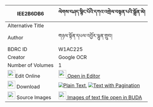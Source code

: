 |IEE2B6DB6|ལེགས་བཤད་སྙིང་པོའི་དཀའ་འགྲེལ་བསྟན་པའི་སྒྲོན་མེ། 
| --- | --- 
|Alternative Title |
|Author| གཉལ་སྟོན་དཔལ་འབྱོར་ལྷུན་གྲུབ།
|BDRC ID | W1AC225
|Creator | Google OCR
|Number of Volumes| 1
|<img width="25" src="https://img.icons8.com/color/25/000000/edit-property.png">Edit Online| [<img width="25" src="https://avatars.githubusercontent.com/u/45091458?s=200&v=4"> Open in Editor](http://editor.openpecha.org/IEE2B6DB6)
|<img width="25" src="https://img.icons8.com/fluent/48/000000/download-2.png"/>  Download | [![](https://img.icons8.com/color/20/000000/txt.png)Plain Text](https://github.com/Openpecha/IEE2B6DB6/releases/download/v1/lekshe_nyingpo_i_kandrel_tenpa_plain_IEE2B6DB6.zip), [![](https://img.icons8.com/color/20/000000/txt.png)Text with Pagination](https://github.com/Openpecha/IEE2B6DB6/releases/download/v1/lekshe_nyingpo_i_kandrel_tenpa_pages_IEE2B6DB6.zip)
|<img width="25" src="https://img.icons8.com/plasticine/100/000000/pictures-folder.png"/>  Source Images | [<img width="25" src="https://library.bdrc.io/icons/BUDA-small.svg"> Images of text file open in BUDA](https://library.bdrc.io/show/bdr:W1AC225)